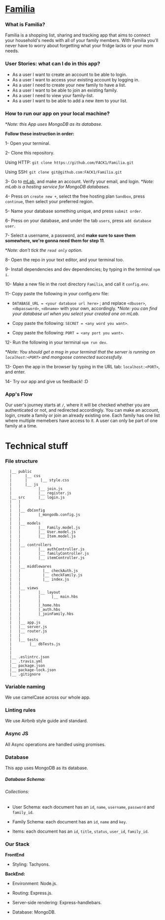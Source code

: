 # [Familia]()

### What is Familia?

Familia is a shopping list, sharing and tracking app that aims to connect your household's needs with all of your family members. With Familia you'll never have to worry about forgetting what your fridge lacks or your mom needs.

### User Stories: what can I do in this app?

- As a user I want to create an account to be able to login.
- As a user I want to access your existing account by logging in.
- As a user I need to create your new family to have a list.
- As a user I want to be able to join an existing family.
- As a user I need to view your family-list.
- As a user I want to be able to add a new item to your list.

### How to run our app on your local machine?

**Note: this App uses MongoDB as its database.*

**Follow these instruction in order:**

1- Open your terminal.

2- Clone this repository.


Using HTTP: `git clone https://github.com/FACK1/Familia.git`

Using SSH: `git clone git@github.com:FACK1/Familia.git`

3- Go to [mLab](https://mlab.com/), and make an account. Verify your email, and login. 
*_Note: mLab is a hosting service for MongoDB databases._

4- Press on `create new +`, select the free hosting plan `Sandbox`, press `continue`, then select your preferred region.

5- Name your database something unique, and press `submit order`.

6- Press on your database, and under the tab `users`, press `add database user`.

7- Select a username, a password, and **make sure to save them somewhere, we're gonna need them for step 11**. 

*_Note: don't tick the `read only` option._

8- Open the repo in your text editor, and your terminal too.

9- Install dependencies and dev dependencies; by typing in the terminal `npm i`.

10- Make a new file in the root directory `Familia`, and call it `config.env`.

11- Copy paste the following in your config.env file:

- `DATABASE_URL = <your database url here>` ; and replace `<dbuser>`, `<dbpassword>`, `<dbname>` with your own, accordingly.
  *_Note: you can find your database url when you select your created one on mLab._
  
- Copy paste the following: `SECRET = <any word you want>`.
- Copy paste the following: `PORT = <any port you want>`.

12- Run the following in your terminal `npm run dev`. 

*_Note: You should get a msg in your terminal that the server is running on `localhost:<PORT>` and mongoose connected successfully._

13- Open the app in the browser by typing in the URL tab: `localhost:<PORT>`, and enter.

14- Try our app and give us feedback! :D

### App's Flow

Our user's journey starts at `/`, where it will be checked whether you are authenticated or not, and redirected accordingly. You can make an account, login, create a family or join an already existing one. Each family has one list where multiple memebers have access to it. A user can only be part of one family at a time.

# Technical stuff

### File structure

```
  |__ public
  |      |__ css
  |      |      |__ style.css
  |      |__ js
  |            |__ join.js
  |            |__ register.js
  |__ src      |__ login.js
  |   |
  |   |
  |   |__ dbConfig
  |   |        |_mongodb.config.js
  |   |
  |   |__ models
  |   |        |__ Family.model.js
  |   |        |__ User.model.js
  |   |        |__ Item.model.js
  |   |
  |   |__ controllers
  |   |        |__ authController.js
  |   |        |__ familyController.js
  |   |        |__ itemController.js
  |   |
  |   |__ middlewares
  |   |          |__ checkAuth.js
  |   |          |__ checkFamily.js
  |   |          |__ index.js
  |   |
  |   |__ views
  |   |        |__ layout
  |   |        |     |__ main.hbs
  |   |        |
  |   |        |_home.hbs
  |   |        |_auth.hbs
  |   |        |_joinFamily.hbs
  |   |
  |   |__ app.js
  |   |__ server.js
  |   |__ router.js
  |   |
  |   |__ tests
  |        |__ dbTests.js
  |
  |
  |__ .eslintrc.json
  |__ .travis.yml
  |__ package.json
  |__ package-lock.json
  |__ .gitignore
```

### Variable naming

We use camelCase across our whole app.

### Linting rules

We use Airbnb style guide and standard.

### Async JS

All Async operations are handled using promises.

### Database

This app uses MongoDB as its database.

##### Database Schema:

###### Collections:

- User Schema: each document has an `id`, `name`, `username`, `password` and `family_id`.

- Family Schema: each document has an `id`, `name` and `key`.

- Items: each document has an `id`, `title`, `status`, `user_id`, `family_id`.

### Our Stack

**FrontEnd**

- Styling: Tachyons.

**BackEnd:**

- Environment: Node.js.

- Routing: Express.js.

- Server-side rendering: Express-handlebars.

- Database: MongoDB.
